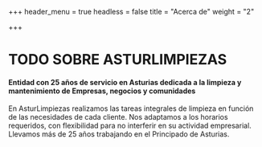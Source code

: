 +++
header_menu = true
headless = false
title = "Acerca de"
weight = "2"

+++
# TODO SOBRE ASTURLIMPIEZAS

#### Entidad con 25 años de servicio en Asturias dedicada a la limpieza y mantenimiento de Empresas, negocios y comunidades

En AsturLimpiezas realizamos las tareas integrales de limpieza en función de las necesidades de cada cliente. Nos adaptamos a los horarios requeridos, con flexibilidad para no interferir en su actividad empresarial. Llevamos más de 25 años trabajando en el Principado de Asturias.
